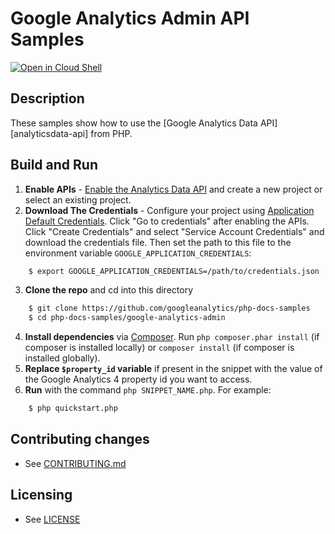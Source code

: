 # Google Analytics Admin API Samples

[![Open in Cloud Shell][shell_img]][shell_link]

[shell_img]: http://gstatic.com/cloudssh/images/open-btn.svg
[shell_link]: https://shell.cloud.google.com/cloudshell/editor?cloudshell_git_repo=https%3A%2F%2Fgithub.com%2Fgoogleanalytics%2Fphp-docs-samples

## Description

These samples show how to use the [Google Analytics Data API][analyticsdata-api]
from PHP.

[analyticsadmin-api]: https://developers.google.com/analytics/devguides/config/admin/v1

## Build and Run
1.  **Enable APIs** - [Enable the Analytics Data API](https://console.cloud.google.com/flows/enableapi?apiid=analyticsadmin.googleapis.com)
    and create a new project or select an existing project.
2.  **Download The Credentials** - Configure your project using [Application Default Credentials][adc].
    Click "Go to credentials" after enabling the APIs. Click "Create Credentials"
    and select "Service Account Credentials" and download the credentials file. Then set the path to
    this file to the environment variable `GOOGLE_APPLICATION_CREDENTIALS`:
```sh
    $ export GOOGLE_APPLICATION_CREDENTIALS=/path/to/credentials.json
```
3.  **Clone the repo** and cd into this directory
```sh
    $ git clone https://github.com/googleanalytics/php-docs-samples
    $ cd php-docs-samples/google-analytics-admin
```
4.  **Install dependencies** via [Composer](http://getcomposer.org/doc/00-intro.md).
    Run `php composer.phar install` (if composer is installed locally) or `composer install`
    (if composer is installed globally).
5.  **Replace `$property_id` variable** if present in the snippet with the
value of the Google Analytics 4 property id you want to access.
6.  **Run** with the command `php SNIPPET_NAME.php`. For example:
```sh
    $ php quickstart.php
```

## Contributing changes

* See [CONTRIBUTING.md](CONTRIBUTING.md)

## Licensing

* See [LICENSE](LICENSE)

[adc]: https://cloud.google.com/docs/authentication#adc
